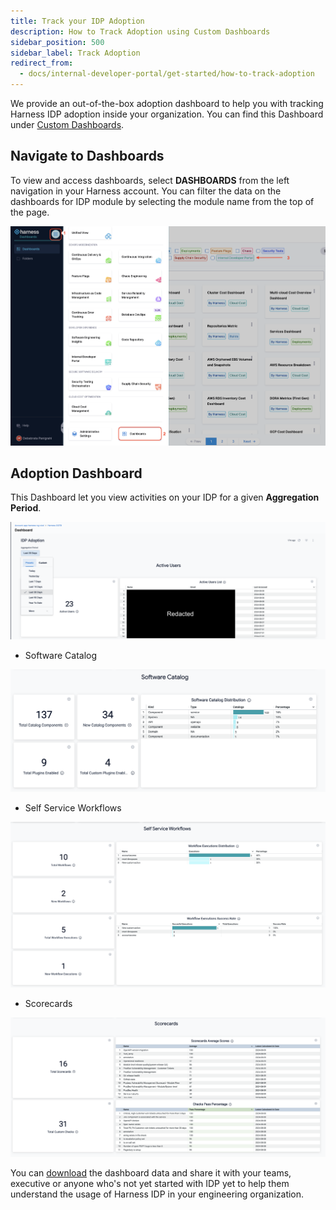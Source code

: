 ```yaml
---
title: Track your IDP Adoption 
description: How to Track Adoption using Custom Dashboards
sidebar_position: 500
sidebar_label: Track Adoption
redirect_from:
  - docs/internal-developer-portal/get-started/how-to-track-adoption
---
```


We provide an out-of-the-box adoption dashboard to help you with tracking Harness IDP adoption inside your organization. You can find this Dashboard under [Custom Dashboards](https://developer.harness.io/docs/category/harness-dashboards). 

## Navigate to Dashboards

To view and access dashboards, select **DASHBOARDS** from the left navigation in your Harness account. You can filter the data on the dashboards for IDP module by selecting the module name from the top of the page. 


![](./static/new-nav.png)


## Adoption Dashboard

This Dashboard let you view activities on your IDP for a given **Aggregation Period**.

![](./static/active-user-period.png)

  - Software Catalog
  
  ![](./static/software-catalog.png)

  - Self Service Workflows 

  ![](./static/flows.png)

  - Scorecards

  ![](./static/scorecards.png)

You can [download](https://developer.harness.io/docs/platform/dashboards/download-dashboard-data) the dashboard data and share it with your teams, executive or anyone who's not yet started with IDP yet to help them understand the usage of Harness IDP in your engineering organization.